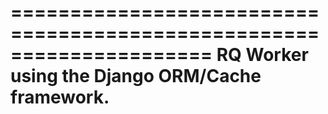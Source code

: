 =====================================================================
 RQ Worker using the Django ORM/Cache framework.
=====================================================================
